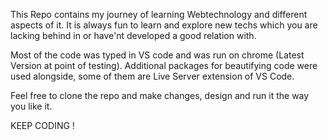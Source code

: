 This Repo contains my journey of learning Webtechnology and different aspects of it.
It is always fun to learn and explore new techs which you are lacking behind in or have'nt developed a good relation with.

Most of the code was typed in VS code and was run on chrome (Latest Version at point of testing).
Additional packages for beautifying code were used alongside, some of them are Live Server extension of VS Code.

Feel free to clone the repo and make changes, design and run it the way you like it.

KEEP CODING !
